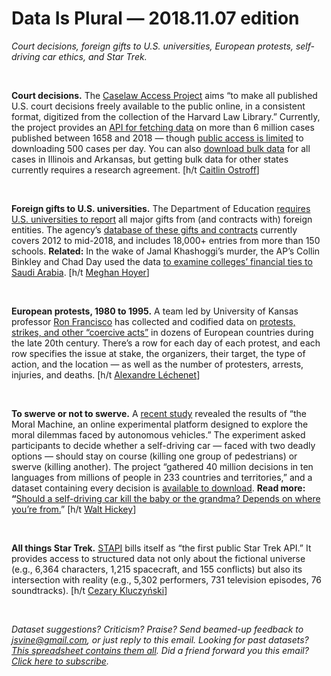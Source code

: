 Data Is Plural — 2018.11.07 edition
===================================

*Court decisions, foreign gifts to U.S. universities, European protests, self-driving car ethics, and Star Trek.*

&nbsp;

**Court decisions.** The [Caselaw Access Project](https://case.law/about/) aims “to make all published U.S. court decisions freely available to the public online, in a consistent format, digitized from the collection of the Harvard Law Library.” Currently, the project provides an [API for fetching data](https://case.law/api/) on more than 6 million cases published between 1658 and 2018 — though [public access is limited](https://case.law/about/#usage) to downloading 500 cases per day. You can also [download bulk data](https://case.law/bulk/) for all cases in Illinois and Arkansas, but getting bulk data for other states currently requires a research agreement. [h/t [Caitlin Ostroff](https://twitter.com/ceostroff/status/1056983328711196673)]

&nbsp;

**Foreign gifts to U.S. universities.** The Department of Education [requires U.S. universities to report](https://studentaid.ed.gov/sa/about/data-center/school/foreign-gifts) all major gifts from (and contracts with) foreign entities. The agency’s [database of these gifts and contracts](https://catalog.data.gov/dataset/foreign-gifts-and-contracts-report-2011) currently covers 2012 to mid-2018, and includes 18,000+ entries from more than 150 schools. **Related:** In the wake of Jamal Khashoggi’s murder, the AP’s Collin Binkley and Chad Day used the data [to examine colleges’ financial ties to Saudi Arabia](https://www.apnews.com/4d56411af6a8490e8030eacab4401571). [h/t [Meghan Hoyer](https://twitter.com/MeghanHoyer)]

&nbsp;

**European protests, 1980 to 1995.** A team led by University of Kansas professor [Ron Francisco](http://web.ku.edu/~ronfrand/index.html) has collected and codified data on [protests, strikes, and other “coercive acts”](http://web.ku.edu/~ronfrand/data/index.html) in dozens of European countries during the late 20th century. There’s a row for each day of each protest, and each row specifies the issue at stake, the organizers, their target, the type of action, and the location — as well as the number of protesters, arrests, injuries, and deaths. [h/t [Alexandre Léchenet](http://alphoenix.net/)]

&nbsp;

**To swerve or not to swerve.** A [recent study](https://www.nature.com/articles/s41586-018-0637-6) revealed the results of “the Moral Machine, an online experimental platform designed to explore the moral dilemmas faced by autonomous vehicles.” The experiment asked participants to decide whether a self-driving car — faced with two deadly options — should stay on course (killing one group of pedestrians) or swerve (killing another). The project “gathered 40 million decisions in ten languages from millions of people in 233 countries and territories,” and a dataset containing every decision is [available to download](https://osf.io/3hvt2/?view_only=4bb49492edee4a8eb1758552a362a2cf). **Read more: “**[Should a self-driving car kill the baby or the grandma? Depends on where you’re from.](https://www.technologyreview.com/s/612341/a-global-ethics-study-aims-to-help-ai-solve-the-self-driving-trolley-problem/)” [h/t [Walt Hickey](https://numlock.substack.com/p/numlock-news-october-26-2018)]

&nbsp;

**All things Star Trek.** [STAPI](http://stapi.co/) bills itself as “the first public Star Trek API.” It provides access to structured data not only about the fictional universe (e.g., 6,364 characters, 1,215 spacecraft, and 155 conflicts) but also its intersection with reality (e.g., 5,302 performers, 731 television episodes, 76 soundtracks). [h/t [Cezary Kluczyński](https://github.com/toddmotto/public-apis/commit/ca9f9d7869351a1653793deabd7c971e063d608d)]

&nbsp;

*Dataset suggestions? Criticism? Praise? Send beamed-up feedback to <jsvine@gmail.com>, or just reply to this email. Looking for past datasets? [This spreadsheet contains them all](https://docs.google.com/spreadsheets/d/1wZhPLMCHKJvwOkP4juclhjFgqIY8fQFMemwKL2c64vk). Did a friend forward you this email? [Click here to subscribe](https://tinyletter.com/data-is-plural).*